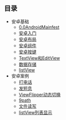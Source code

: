 ## 目录

- 安卓基础
  - [0.0AndroidMainfest](https://github.com/wangwangla/qiuzhao/blob/master/%E7%AC%94%E8%AE%B0/android%E7%AC%94%E8%AE%B0/%E5%AE%89%E5%8D%93%E5%9F%BA%E7%A1%80/0.0AndroidMainfest.md)
  - [安卓入门](https://github.com/wangwangla/qiuzhao/blob/master/%E7%AC%94%E8%AE%B0/android%E7%AC%94%E8%AE%B0/%E5%AE%89%E5%8D%93%E5%9F%BA%E7%A1%80/0.1%E5%AE%89%E5%8D%93%E5%85%A5%E9%97%A8.md)
  - [安卓布局](https://github.com/wangwangla/qiuzhao/blob/master/%E7%AC%94%E8%AE%B0/android%E7%AC%94%E8%AE%B0/%E5%AE%89%E5%8D%93%E5%9F%BA%E7%A1%80/1.%E5%B8%83%E5%B1%80.md)
  - [安卓组件](https://github.com/wangwangla/qiuzhao/blob/master/%E7%AC%94%E8%AE%B0/android%E7%AC%94%E8%AE%B0/%E5%AE%89%E5%8D%93%E5%9F%BA%E7%A1%80/2.%E7%BB%84%E4%BB%B6.md)
  - [安卓按键](https://github.com/wangwangla/qiuzhao/blob/master/%E7%AC%94%E8%AE%B0/android%E7%AC%94%E8%AE%B0/%E5%AE%89%E5%8D%93%E5%9F%BA%E7%A1%80/3.%E6%8C%89%E9%94%AE.md)
  - [TextView和EditView](https://github.com/wangwangla/qiuzhao/blob/master/%E7%AC%94%E8%AE%B0/android%E7%AC%94%E8%AE%B0/%E5%AE%89%E5%8D%93%E5%9F%BA%E7%A1%80/4.TextView%E5%92%8CEditView.md)
  - [数据存储](https://github.com/wangwangla/qiuzhao/blob/master/%E7%AC%94%E8%AE%B0/android%E7%AC%94%E8%AE%B0/%E5%AE%89%E5%8D%93%E5%9F%BA%E7%A1%80/5.%E6%95%B0%E6%8D%AE%E5%AD%98%E5%82%A8.md)
  - [listView](https://github.com/wangwangla/qiuzhao/blob/master/%E7%AC%94%E8%AE%B0/android%E7%AC%94%E8%AE%B0/%E5%AE%89%E5%8D%93%E5%9F%BA%E7%A1%80/6.listView.md)
- 安卓案例
  - [打电话](https://github.com/wangwangla/qiuzhao/blob/master/%E7%AC%94%E8%AE%B0/android%E7%AC%94%E8%AE%B0/%E5%AE%89%E5%8D%93%E6%A1%88%E4%BE%8B/1.%E6%89%93%E7%94%B5%E8%AF%9D.md)
  - [发短息](https://github.com/wangwangla/qiuzhao/blob/master/%E7%AC%94%E8%AE%B0/android%E7%AC%94%E8%AE%B0/%E5%AE%89%E5%8D%93%E6%A1%88%E4%BE%8B/2.%E5%8F%91%E7%9F%AD%E4%BF%A1.md)
  - [ViewFlipper动态切换](https://github.com/wangwangla/qiuzhao/blob/master/%E7%AC%94%E8%AE%B0/android%E7%AC%94%E8%AE%B0/%E5%AE%89%E5%8D%93%E6%A1%88%E4%BE%8B/3.ViewFlipper%E5%8A%A8%E6%80%81%E5%88%87%E6%8D%A2.md)
  - [9path](https://github.com/wangwangla/qiuzhao/blob/master/%E7%AC%94%E8%AE%B0/android%E7%AC%94%E8%AE%B0/%E5%AE%89%E5%8D%93%E6%A1%88%E4%BE%8B/4.9Path.md)
  - [文件读写](https://github.com/wangwangla/qiuzhao/blob/master/%E7%AC%94%E8%AE%B0/android%E7%AC%94%E8%AE%B0/%E5%AE%89%E5%8D%93%E6%A1%88%E4%BE%8B/5.%E6%96%87%E4%BB%B6%E8%AF%BB%E5%86%99.md)
  - [listView列表显示](https://github.com/wangwangla/qiuzhao/blob/master/%E7%AC%94%E8%AE%B0/android%E7%AC%94%E8%AE%B0/%E5%AE%89%E5%8D%93%E6%A1%88%E4%BE%8B/6.listView%E5%88%97%E8%A1%A8%E6%98%BE%E7%A4%BA.md)